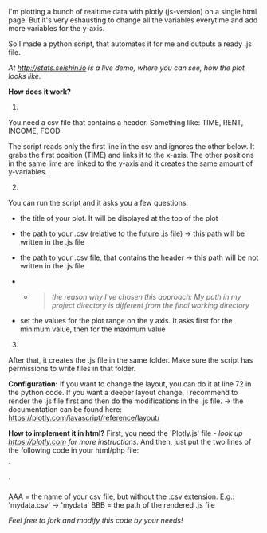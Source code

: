 I'm plotting a bunch of realtime data with plotly (js-version) on a single html page. But it's very eshausting to change all the variables everytime and add more variables for the y-axis.

So I made a python script, that automates it for me and outputs a ready .js file.

_At http://stats.seishin.io is a live demo, where you can see, how the plot looks like._


**How does it work?**

1. 
  You need a csv file that contains a header. Something like:
  TIME, RENT, INCOME, FOOD

  The script reads only the first line in the csv and ignores the other below.
  It grabs the first position (TIME) and links it to the x-axis.
  The other positions in the same lime are linked to the y-axis and it creates the same amount of y-variables.

2. 
  You can run the script and it asks you a few questions:
  - the title of your plot. It will be displayed at the top of the plot
  - the path to your .csv (relative to the future .js file) -> this path will be written in the .js file
  - the path to your .csv file, that contains the header -> this path will be not written in the .js file
  - - > _the reason why I've chosen this approach: My path in my project directory is different from the final working directory_

  - set the values for the plot range on the y axis. It asks first for the minimum value, then for the maximum value

3.
  After that, it creates the .js file in the same folder. Make sure the script has permissions to write files in that folder.
  
  
**Configuration:**
If you want to change the layout, you can do it at line 72 in the python code.
If you want a deeper layout change, I recommend to render the .js file first and then do the modifications in the .js file.
-> the documentation can be found here: https://plotly.com/javascript/reference/layout/


**How to implement it in html?**
First, you need the 'Plotly.js' file - _look up https://plotly.com for more instructions_.
And then, just put the two lines of the following code in your html/php file:

`<div id="AAA"></div>
<script src="BBB.js"></script>`

AAA = the name of your csv file, but without the .csv extension. E.g.: 'mydata.csv' -> 'mydata'
BBB = the path of the rendered .js file


_Feel free to fork and modify this code by your needs!_


  



